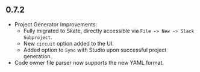 0.7.2
-----

* Project Generator Improvements:
  * Fully migrated to Skate, directly accessible via `File -> New -> Slack Subproject`.
  * New `circuit` option added to the UI.
  * Added option to `Sync` with Studio upon successful project generation.
* Code owner file parser now supports the new YAML format.
